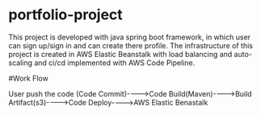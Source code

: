 # portfolio-project
This project is developed with java spring boot framework, in which user can sign up/sign in and can create there profile. The infrastructure of this project is created in AWS Elastic Beanstalk  with load balancing and auto-scaling and ci/cd implemented with AWS Code Pipeline.

#Work Flow

User push the code (Code Commit)---->Code Build(Maven)---->Build Artifact(s3)---->Code Deploy---->AWS Elastic Benastalk

